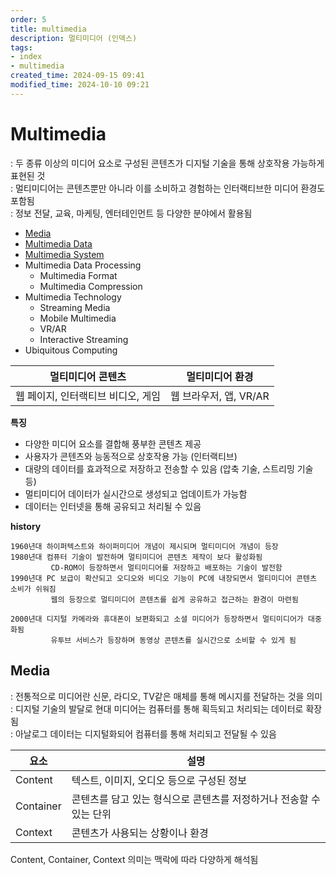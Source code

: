 ```yaml
---
order: 5
title: multimedia
description: 멀티미디어 (인덱스)
tags:
- index
- multimedia
created_time: 2024-09-15 09:41
modified_time: 2024-10-10 09:21
---
```


# Multimedia
: 두 종류 이상의 미디어 요소로 구성된 콘텐츠가 디지털 기술을 통해 상호작용 가능하게 표현된 것  
: 멀티미디어는 콘텐츠뿐만 아니라 이를 소비하고 경험하는 인터랙티브한 미디어 환경도 포함됨  
: 정보 전달, 교육, 마케팅, 엔터테인먼트 등 다양한 분야에서 활용됨  

- [Media](#media)
- [Multimedia Data](./multimedia-data.md)
- [Multimedia System](./multimedia-system.md)
- Multimedia Data Processing
  - Multimedia Format
  - Multimedia Compression
- Multimedia Technology
  - Streaming Media
  - Mobile Multimedia
  - VR/AR
  - Interactive Streaming
- Ubiquitous Computing


멀티미디어 콘텐츠 | 멀티미디어 환경
---|---
웹 페이지, 인터랙티브 비디오, 게임 | 웹 브라우저, 앱, VR/AR


**특징**
- 다양한 미디어 요소를 결합해 풍부한 콘텐츠 제공
- 사용자가 콘텐츠와 능동적으로 상호작용 가능 (인터랙티브)
- 대량의 데이터를 효과적으로 저장하고 전송할 수 있음 (압축 기술, 스트리밍 기술 등)
- 멀티미디어 데이터가 실시간으로 생성되고 업데이트가 가능함
- 데이터는 인터넷을 통해 공유되고 처리될 수 있음


**history**
```
1960년대 하이퍼텍스트와 하이퍼미디어 개념이 제시되며 멀티미디어 개념이 등장
1980년대 컴퓨터 기술이 발전하며 멀티미디어 콘텐츠 제작이 보다 활성화됨
         CD-ROM이 등장하면서 멀티미디어를 저장하고 배포하는 기술이 발전함
1990년대 PC 보급이 확산되고 오디오와 비디오 기능이 PC에 내장되면서 멀티미디어 콘텐츠 소비가 쉬워짐
         웹의 등장으로 멀티미디어 콘텐츠를 쉽게 공유하고 접근하는 환경이 마련됨

2000년대 디지털 카메라와 휴대폰이 보편화되고 소셜 미디어가 등장하면서 멀티미디어가 대중화됨
         유투브 서비스가 등장하며 동영상 콘텐츠를 실시간으로 소비할 수 있게 됨
```



## Media
: 전통적으로 미디어란 신문, 라디오, TV같은 매체를 통해 메시지를 전달하는 것을 의미  
: 디지털 기술의 발달로 현대 미디어는 컴퓨터를 통해 획득되고 처리되는 데이터로 확장됨  
: 아날로그 데이터는 디지털화되어 컴퓨터를 통해 처리되고 전달될 수 있음  

요소 | 설명
---|---
Content   | 텍스트, 이미지, 오디오 등으로 구성된 정보
Container | 콘텐츠를 담고 있는 형식으로 콘텐츠를 저정하거나 전송할 수 있는 단위
Context   | 콘텐츠가 사용되는 상황이나 환경 

Content, Container, Context 의미는 맥락에 따라 다양하게 해석됨